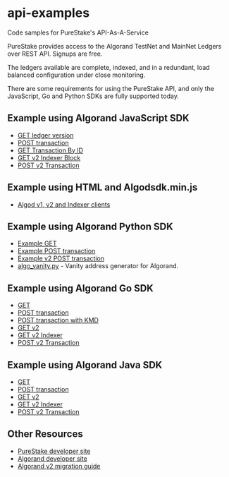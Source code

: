 # api-examples
Code samples for PureStake's API-As-A-Service

PureStake provides access to the Algorand TestNet and MainNet Ledgers over REST API. Signups are free.

The ledgers available are complete, indexed, and in a redundant, load balanced configuration under close monitoring.  

There are some requirements for using the PureStake API, and only the JavaScript, Go and Python SDKs are fully supported today. 


## Example using Algorand JavaScript SDK

* [GET ledger version](javascript-examples/get_versions.js)
* [POST transaction](javascript-examples/submit_tx.js)
* [GET Transaction By ID](javascript-examples/get_tx.js)
* [GET v2 Indexer Block](javascript-examples/v2/indexer_block.js)
* [POST v2 Transaction](javascript-examples/v2/algod_submit_tx.js)

## Example using HTML and Algodsdk.min.js

* [Algod v1, v2 and Indexer clients](javascript-examples/html-client-declaration.html)

## Example using Algorand Python SDK

* [Example GET](python-examples/example_custom_header.py)
* [Example POST transaction](python-examples/complete_example.py)
* [Example v2 POST transaction](python-examples/complete_example_v2.py)
* [algo_vanity.py](python-examples/algo_vanity.py) - Vanity address generator for Algorand.

## Example using Algorand Go SDK

* [GET](go-examples/example_custom_header.go)
* [POST transaction](go-examples/submit_tx.go)
* [POST transaction with KMD](go-examples/signsubmit.go)
* [GET v2](go-examples/v2/example_custom_header.go)
* [GET v2 Indexer](go-examples/v2/indexer_search_asset.go)
* [POST v2 Transaction](go-examples/v2/submit_tx.go)

## Example using Algorand Java SDK

* [GET](java-examples/ExampleCustomHeader.java)
* [POST transaction](java-examples/SubmitTx.java)
* [GET v2](java-examples/v2/ExampleCustomHeader.java)
* [GET v2 Indexer](java-examples/v2/IndexerAssetSearch.java)
* [POST v2 Transaction](java-examples/v2/SubmitTx.java)

## Other Resources

* [PureStake developer site](https://developer.purestake.io)
* [Algorand developer site](https://developer.algorand.com)
* [Algorand v2 migration guide](https://developer.algorand.org/docs/reference/sdks/migration/)


